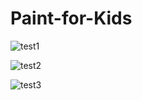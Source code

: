 # Paint-for-Kids



![test1](https://user-images.githubusercontent.com/38875742/40308285-62dd89a4-5d0e-11e8-83bf-a77015e7d585.png)

![test2](https://user-images.githubusercontent.com/38875742/40308307-77c555f4-5d0e-11e8-889f-cdf148ffe8a5.png)


![test3](https://user-images.githubusercontent.com/38875742/40308308-78106738-5d0e-11e8-93d4-29d2f7c35140.png)
